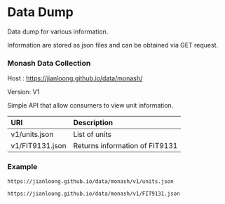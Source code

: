 # Data Dump

Data dump for various information.

Information are stored as json files and can be obtained via GET request.

### Monash Data Collection

Host : https://jianloong.github.io/data/monash/

Version: V1

Simple API that allow consumers to view unit information.

| URI             | Description                    |
|:----------------|:-------------------------------|
| v1/units.json   | List of units                  |
| v1/FIT9131.json | Returns information of FIT9131 |

### Example

````code
https://jianloong.github.io/data/monash/v1/units.json
````
````code
https://jianloong.github.io/data/monash/v1/FIT9131.json
````